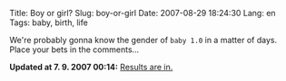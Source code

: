 Title: Boy or girl?
Slug: boy-or-girl
Date: 2007-08-29 18:24:30
Lang: en
Tags: baby, birth, life

We're probably gonna know the gender of `baby 1.0` in a matter of days. Place your bets in the comments...

**Updated at 7. 9. 2007 00:14:** [Results are in.][1]

[1]: /s/2008/1/its-a-girl/